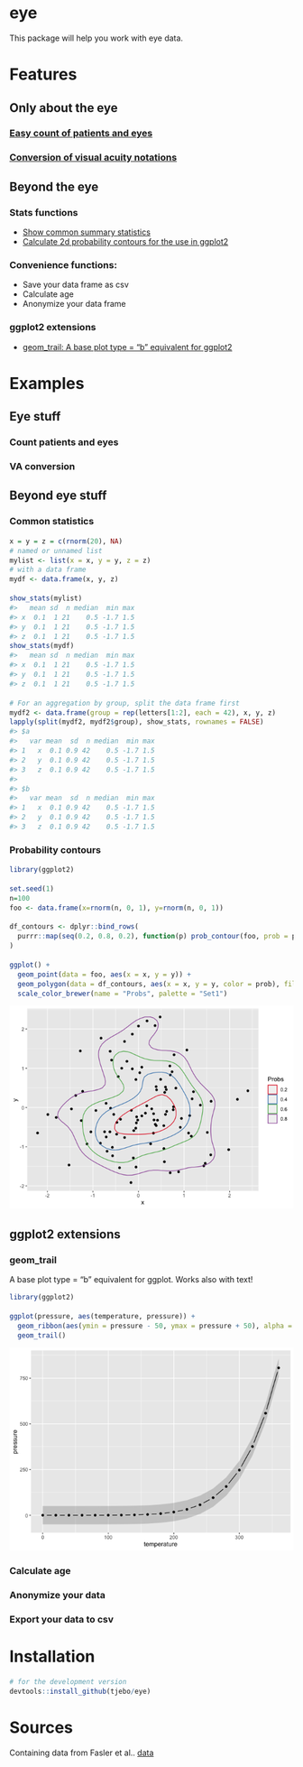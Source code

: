 <!-- README.md is generated from README.Rmd. Please edit that file -->

# eye

This package will help you work with eye data.

# Features

## Only about the eye

### [Easy count of patients and eyes](#count-patients-and-eyes)

### [Conversion of visual acuity notations](#va-conversion)

## Beyond the eye

### Stats functions

  - [Show common summary statistics](#basic-statistics)
  - [Calculate 2d probability contours for the use in
    ggplot2](#probability-contours)

### Convenience functions:

  - Save your data frame as csv
  - Calculate age
  - Anonymize your data frame

### ggplot2 extensions

  - [geom\_trail: A base plot type = “b” equivalent for
    ggplot2](#geom_trail)

# Examples

## Eye stuff

### Count patients and eyes

### VA conversion

## Beyond eye stuff

### Common statistics

``` r
x = y = z = c(rnorm(20), NA)
# named or unnamed list
mylist <- list(x = x, y = y, z = z)
# with a data frame
mydf <- data.frame(x, y, z)

show_stats(mylist)
#>   mean sd  n median  min max
#> x  0.1  1 21    0.5 -1.7 1.5
#> y  0.1  1 21    0.5 -1.7 1.5
#> z  0.1  1 21    0.5 -1.7 1.5
show_stats(mydf)
#>   mean sd  n median  min max
#> x  0.1  1 21    0.5 -1.7 1.5
#> y  0.1  1 21    0.5 -1.7 1.5
#> z  0.1  1 21    0.5 -1.7 1.5

# For an aggregation by group, split the data frame first
mydf2 <- data.frame(group = rep(letters[1:2], each = 42), x, y, z)
lapply(split(mydf2, mydf2$group), show_stats, rownames = FALSE)
#> $a
#>   var mean  sd  n median  min max
#> 1   x  0.1 0.9 42    0.5 -1.7 1.5
#> 2   y  0.1 0.9 42    0.5 -1.7 1.5
#> 3   z  0.1 0.9 42    0.5 -1.7 1.5
#> 
#> $b
#>   var mean  sd  n median  min max
#> 1   x  0.1 0.9 42    0.5 -1.7 1.5
#> 2   y  0.1 0.9 42    0.5 -1.7 1.5
#> 3   z  0.1 0.9 42    0.5 -1.7 1.5
```

### Probability contours

``` r
library(ggplot2)

set.seed(1)
n=100
foo <- data.frame(x=rnorm(n, 0, 1), y=rnorm(n, 0, 1))

df_contours <- dplyr::bind_rows(
  purrr::map(seq(0.2, 0.8, 0.2), function(p) prob_contour(foo, prob = p))
)

ggplot() +
  geom_point(data = foo, aes(x = x, y = y)) +
  geom_polygon(data = df_contours, aes(x = x, y = y, color = prob), fill = NA) +
  scale_color_brewer(name = "Probs", palette = "Set1")
```

![](README-prob-1.png)<!-- -->

## ggplot2 extensions

### geom\_trail

A base plot type = “b” equivalent for ggplot. Works also with text\!

``` r
library(ggplot2)

ggplot(pressure, aes(temperature, pressure)) +
  geom_ribbon(aes(ymin = pressure - 50, ymax = pressure + 50), alpha = 0.2) +
  geom_trail()
```

![](README-trail-1.png)<!-- -->

### Calculate age

### Anonymize your data

### Export your data to csv

# Installation

``` r
# for the development version 
devtools::install_github(tjebo/eye)
```

# Sources

Containing data from Fasler et al..
[data](https://bmjopen.bmj.com/content/9/6/e027441)

